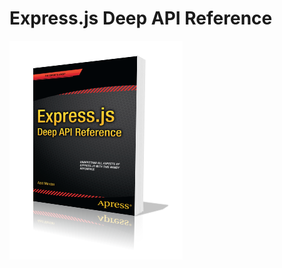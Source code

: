 Express.js Deep API Reference
===============

[![](A9781484207826-3d.png)](http://www.apress.com/9781484207826)